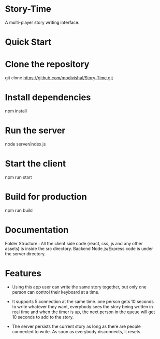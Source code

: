 # Story-Time
A multi-player story writing interface.

# Quick Start

# Clone the repository
git clone https://github.com/modivishal/Story-Time.git

# Install dependencies
npm install

# Run the server
node server/index.js

# Start the client
npm run start

# Build for production
npm run build

# Documentation
Folder Structure : All the client side code (react, css, js and any other assets) is inside the src directory. Backend Node.js/Express code is under the server directory.

# Features
- Using this app user can write the same story together, but only one person can control their keyboard at a time. 

- It supports 5 connection at the same time. one person gets 10 seconds to write whatever they want, everybody sees the story being written in real time and when the timer is up, the next person in the queue will get 10 seconds to add to the story.

- The server persists the current story as long as there are people connected to write. As soon as everybody disconnects, it resets.
